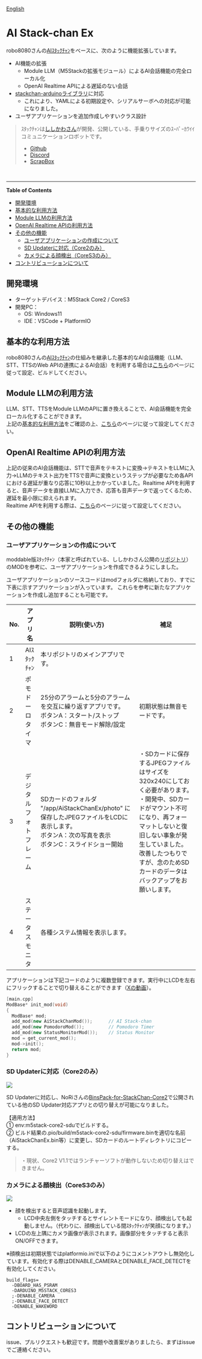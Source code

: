 [English](README_en.md)

# AI Stack-chan Ex
robo8080さんの[AIｽﾀｯｸﾁｬﾝ](https://github.com/robo8080/AI_StackChan2)をベースに、次のように機能拡張しています。  
- AI機能の拡張
  - Module LLM（M5Stackの拡張モジュール）によるAI会話機能の完全ローカル化
  - OpenAI Realtime APIによる遅延のない会話
- [stackchan-arduinoライブラリ](https://github.com/mongonta0716/stackchan-arduino)に対応
  - これにより、YAMLによる初期設定や、シリアルサーボへの対応が可能になりました。
- ユーザアプリケーションを追加作成しやすいクラス設計


> ｽﾀｯｸﾁｬﾝは[ししかわさん](https://x.com/stack_chan)が開発、公開している、手乗りサイズのｽｰﾊﾟｰｶﾜｲｲコミュニケーションロボットです。
>- [Github](https://github.com/stack-chan/stack-chan)
>- [Discord](https://discord.com/channels/1095725099925110847/1097878659966173225)
>- [ScrapBox](https://scrapbox.io/stack-chan/)

<br>

---
**Table of Contents**
- [開発環境](#開発環境)
- [基本的な利用方法](#基本的な利用方法)
- [Module LLMの利用方法](#module-llmの利用方法)
- [OpenAI Realtime APIの利用方法](#openai-realtime-apiの利用方法)
- [その他の機能](#その他の機能)
  - [ユーザアプリケーションの作成について](#ユーザアプリケーションの作成について)
  - [SD Updaterに対応（Core2のみ）](#sd-updaterに対応core2のみ)
  - [カメラによる顔検出（CoreS3のみ）](#カメラによる顔検出cores3のみ)
- [コントリビューションについて](#コントリビューションについて)


## 開発環境
- ターゲットデバイス：M5Stack Core2 / CoreS3
- 開発PC：
  - OS: Windows11 
  - IDE：VSCode + PlatformIO


## 基本的な利用方法
robo8080さんの[AIｽﾀｯｸﾁｬﾝ](https://github.com/robo8080/AI_StackChan2)の仕組みを継承した基本的なAI会話機能（LLM、STT、TTSのWeb APIの連携によるAI会話）を利用する場合は[こちら](doc/basic_usage.md)のページに従って設定、ビルドしてください。

## Module LLMの利用方法
LLM、STT、TTSをModule LLMのAPIに置き換えることで、AI会話機能を完全ローカル化することができます。  
上記の[基本的な利用方法](doc/basic_usage.md)をご確認の上、[こちら](doc/module_llm.md)のページに従って設定してください。

## OpenAI Realtime APIの利用方法
上記の従来のAI会話機能は、STTで音声をテキストに変換→テキストをLLMに入力→LLMのテキスト出力をTTSで音声に変換というステップが必要なため各APIにおける遅延が重なり応答に10秒以上かかっていました。Realtime APIを利用すると、音声データを直接LLMに入力でき、応答も音声データで返ってくるため、遅延を最小限に抑えられます。  
Realtime APIを利用する際は、[こちら](doc/realtime_api.md)のページに従って設定してください。

## その他の機能
### ユーザアプリケーションの作成について
moddable版ｽﾀｯｸﾁｬﾝ（本家と呼ばれている、ししかわさん公開の[リポジトリ](https://github.com/stack-chan/stack-chan)）のMODを参考に、ユーザアプリケーションを作成できるようにしました。

ユーザアプリケーションのソースコードはmodフォルダに格納しており、すでに下表に示すアプリケーションが入っています。
これらを参考に新たなアプリケーションを作成し追加することも可能です。

| No. | アプリ名 | 説明(使い方) | 補足 |
| --- | --- | --- | --- |
| 1 | AIｽﾀｯｸﾁｬﾝ | 本リポジトリのメインアプリです。 | |
| 2 | ポモドーロタイマ | 25分のアラームと5分のアラームを交互に繰り返すアプリです。<br>ボタンA：スタート/ストップ<br>ボタンC：無音モード解除/設定 | 初期状態は無音モードです。|
| 3 | デジタルフォトフレーム | SDカードのフォルダ "/app/AiStackChanEx/photo" に保存したJPEGファイルをLCDに表示します。<br>ボタンA：次の写真を表示 <br>ボタンC：スライドショー開始 | ・SDカードに保存するJPEGファイルはサイズを320x240にしておく必要があります。<br>・開発中、SDカードがマウント不可になり、再フォーマットしないと復旧しない事象が発生していました。改善したつもりですが、念のためSDカードのデータはバックアップをお願いします。|
| 4 | ステータスモニタ | 各種システム情報を表示します。| |

アプリケーションは下記コードのように複数登録できます。実行中にLCDを左右にフリックすることで切り替えることができます（[Xの動画](https://x.com/motoh_tw/status/1841867660746789052)）。

```c++
[main.cpp]
ModBase* init_mod(void)
{
  ModBase* mod;
  add_mod(new AiStackChanMod());      // AI Stack-chan
  add_mod(new PomodoroMod());         // Pomodoro Timer
  add_mod(new StatusMonitorMod());    // Status Monitor
  mod = get_current_mod();
  mod->init();
  return mod;
}
```

### SD Updaterに対応（Core2のみ）
![](images/sd_updater.jpg)

SD Updaterに対応し、NoRiさんの[BinsPack-for-StackChan-Core2](https://github.com/NoRi-230401/BinsPack-for-StackChan-Core2)で公開されている他のSD Updater対応アプリとの切り替えが可能になりました。

【適用方法】  
① env:m5stack-core2-sduでビルドする。  
② ビルド結果の.pio/build/m5stack-core2-sdu/firmware.binを適切な名前（AiStackChanEx.bin等）に変更し、SDカードのルートディレクトリにコピーする。

> ・現状、Core2 V1.1ではランチャーソフトが動作しないため切り替えはできません。



### カメラによる顔検出（CoreS3のみ）
![](images/face_detect.jpg)

- 顔を検出すると音声認識を起動します。
  - LCD中央左側をタッチするとサイレントモードになり、顔検出しても起動しません。（代わりに、顔検出している間ｽﾀｯｸﾁｬﾝが笑顔になります。）
- LCDの左上隅にカメラ画像が表示されます。画像部分をタッチすると表示ON/OFFできます。

※顔検出は初期状態ではplatformio.iniで以下のようにコメントアウトし無効化しています。有効化する際はDENABLE_CAMERAとDENABLE_FACE_DETECTを有効化してください。
```
build_flags=
  -DBOARD_HAS_PSRAM
  -DARDUINO_M5STACK_CORES3
  ;-DENABLE_CAMERA
  ;-DENABLE_FACE_DETECT
  -DENABLE_WAKEWORD
```

## コントリビューションについて
issue、プルリクエストも歓迎です。問題や改善案がありましたら、まずはissueでご連絡ください。



